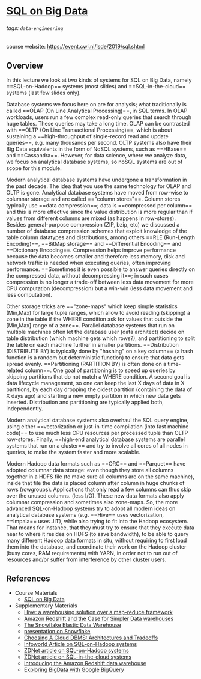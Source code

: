 # [SQL on Big Data](https://hackmd.io/@distributed-systems-engineering/nosql-systems)

###### tags: `data-engineering`

course website: https://event.cwi.nl/lsde/2019/sql.shtml

## Overview

In this lecture we look at two kinds of systems for SQL on Big Data, namely ==SQL-on-Hadoop== systems (most slides) and ==SQL-in-the-cloud== systems (last few slides only).

Database systems we focus here on are for analysis; what traditionally is called ==OLAP (On Line Analytical Processing)==, in SQL terms. In OLAP workloads, users run a few complex read-only queries that search through huge tables. These queries may take a long time. OLAP can be contrasted with ==OLTP (On Line Transactional Processing)==, which is about sustaining a ==high-throughput of single-record read and update queries==, e.g. many thousands per second. OLTP systems also have their Big Data equivalents in the form of NoSQL systems, such as ==HBase== and ==Cassandra==. However, for data science, where we analyze data, we focus on analytical database systems, so noSQL systems are out of scope for this module.

Modern analytical database systems have undergone a transformation in the past decade. The idea that you use the same technology for OLAP and OLTP is gone. Analytical database systems have moved from row-wise to columnar storage and are called =="column stores"==. Column stores typically use ==data compression==; data is ==compressed per column== and this is more effective since the value distribution is more regular than if values from different columns are mixed (as happens in row-stores). Besides general-purpose compression (ZIP, bzip, etc) we discussed a number of database compression schemes that exploit knowledge of the table column datatypes and distributions, among others ==RLE (Run-Length Encoding)==, ==BitMap storage== and ==Differential Encoding== and ==Dictionary Encoding==. Compression helps improve performance because the data becomes smaller and therefore less memory, disk and network traffic is needed when executing queries, often improving performance. ==Sometimes it is even possible to answer queries directly on the compressed data, without decompressing it==; in such cases compression is no longer a trade-off between less data movement for more CPU computation (decompression) but a win-win (less data movement and less computation).

Other storage tricks are =="zone-maps" which keep simple statistics (Min,Max) for large tuple ranges, which allow to avoid reading (skipping) a zone in the table if the WHERE condition ask for values that outside the [Min,Max] range of a zone==. Parallel database systems that run on multiple machines often let the database user (data architect) decide on table distribution (which machine gets which rows?), and partitioning to split the table on each machine further in smaller partitions. ==Distribution (DISTRIBUTE BY) is typically done by "hashing" on a key column== (a hash function is a random but deterministic function) to ensure that data gets spread evenly. ==Partitioning (PARTITION BY) is often done on a time-related column==. One goal of partitioning is to speed up queries by skipping partitions that do not match a WHERE condition. A second goal is data lifecycle management, so one can keep the last X days of data in X partitions, by each day dropping the oldest partition (containing the data of X days ago) and starting a new empty partition in which new data gets inserted. Distribution and partitioning are typically applied both, independently.

Modern analytical database systems also overhaul the SQL query engine, using either ==vectorization or just-in-time compilation (into fast machine code)== to use much less CPU resources per processed tuple than OLTP row-stores. Finally, ==high-end analytical database systems are parallel systems that run on a cluster== and try to involve all cores of all nodes in queries, to make the system faster and more scalable.

Modern Hadoop data formats such as ==ORC== and ==Parquet== have adopted columnar data storage: even though they store all columns together in a HDFS file (to make sure all columns are on the same machine), inside that file the data is placed column after column in huge chunks of rows (rowgroups). Applications that only read a few columns can thus skip over the unused columns. (less I/O). These new data formats also apply columnar compression and sometimes also zone-maps. So, the more advanced SQL-on-Hadoop systems try to adopt all modern ideas on analytical database systems (e.g. ==Hive== uses vectorization, ==Impala== uses JIT), while also trying to fit into the Hadoop ecosystem. That means for instance, that they must try to ensure that they execute data near to where it resides on HDFS (to save bandwidth), to be able to query many different Hadoop data formats in situ, without requiring to first load them into the database, and coordinate their work on the Hadoop cluster (busy cores, RAM requirements) with YARN, in order not to run out of resources and/or suffer from interference by other cluster users.

## References

- Course Materials
    - [SQL on Big Data](https://github.com/cyyeh/large-scale-data-engineering/blob/master/sql/08-SQL%20on%20Big%20Data.pdf)
- Supplementary Materials
    - [Hive: a warehousing solution over a map-reduce framework](https://github.com/cyyeh/large-scale-data-engineering/blob/master/sql/hive.pdf)
    - [Amazon Redshift and the Case for Simpler Data warehouses](https://github.com/cyyeh/large-scale-data-engineering/blob/master/sql/aws-redshift.pdf)
    - [The Snowflake Elastic Data Warehouse](https://github.com/cyyeh/large-scale-data-engineering/blob/master/sql/snowflake.pdf)
    - [presentation on Snowflake](https://github.com/cyyeh/large-scale-data-engineering/blob/master/sql/snowflake-slide.pdf)
    - [Choosing A Cloud DBMS: Architectures and Tradeoffs](https://github.com/cyyeh/large-scale-data-engineering/blob/master/sql/choosing-cloud-dbms.pdf)
    - [Infoworld Article on SQL-on-Hadoop systems](https://www.infoworld.com/article/2683729/10-ways-to-query-hadoop-with-sql.html)
    - [ZDNet article on SQL-on-Hadoop systems](https://www.zdnet.com/article/sql-and-hadoop-its-complicated/)
    - [ZDNet article on SQL-in-the-cloud systems](https://www.zdnet.com/article/cloud-data-warehouse-race-heats-up/)
    - [Introducing the Amazon Redshift data warehouse](https://www.youtube.com/watch?v=JxLpj_TnisM)
    - [Exploring BigData with Google BigQuery](https://www.slideshare.net/DharmeshVaya/exploring-bigdata-with-google-bigquery)